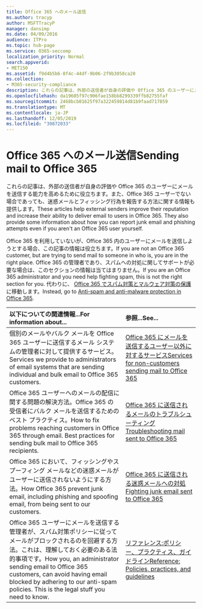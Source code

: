 ```yaml
---
title: Office 365 へのメール送信
ms.author: tracyp
author: MSFTTracyP
manager: dansimp
ms.date: 04/09/2016
audience: ITPro
ms.topic: hub-page
ms.service: O365-seccomp
localization_priority: Normal
search.appverid:
- MET150
ms.assetid: f9d4b5b6-8f4c-44df-9b06-2f9b3058ca20
ms.collection:
- M365-security-compliance
description: これらの記事は、外部の送信者が自身の評価や Office 365 のユーザーにメールを送信する能力を高めるために役立ちます。また、Office 365 ユーザーでない場合であっても、迷惑メールとフィッシング行為を報告する方法に関する情報も提供します。
ms.openlocfilehash: da19605f97c906fae158bb8299339ffb82755faf
ms.sourcegitcommit: 2468bcb01625f97a322459814d81b9faad717859
ms.translationtype: MT
ms.contentlocale: ja-JP
ms.lasthandoff: 12/05/2019
ms.locfileid: "39872033"
---
```

# <a name="sending-mail-to-office-365"></a><span data-ttu-id="89a9d-104">Office 365 へのメール送信</span><span class="sxs-lookup"><span data-stu-id="89a9d-104">Sending mail to Office 365</span></span>

<span data-ttu-id="89a9d-p102">これらの記事は、外部の送信者が自身の評価や Office 365 のユーザーにメールを送信する能力を高めるために役立ちます。また、Office 365 ユーザーでない場合であっても、迷惑メールとフィッシング行為を報告する方法に関する情報も提供します。</span><span class="sxs-lookup"><span data-stu-id="89a9d-p102">These articles help external senders improve their reputation and increase their ability to deliver email to users in Office 365. They also provide some information about how you can report junk email and phishing attempts even if you aren't an Office 365 user yourself.</span></span>

<span data-ttu-id="89a9d-107">Office 365 を利用していないが、Office 365 内のユーザーにメールを送信しようとする場合、この記事の情報は役立ちます。</span><span class="sxs-lookup"><span data-stu-id="89a9d-107">If you are not an Office 365 customer, but are trying to send mail to someone in who is, you are in the right place.</span></span> <span data-ttu-id="89a9d-108">Office 365 の管理者であり、スパムへの対処に関してサポートが必要な場合は、このセクションの情報は当てはまりません。</span><span class="sxs-lookup"><span data-stu-id="89a9d-108">If you are an Office 365 administrator and you need help fighting spam, this is not the right section for you.</span></span> <span data-ttu-id="89a9d-109">代わりに、 [Office 365 でスパム対策とマルウェア対策の保護](anti-spam-and-anti-malware-protection.md)に移動します。</span><span class="sxs-lookup"><span data-stu-id="89a9d-109">Instead, go to [Anti-spam and anti-malware protection in Office 365](anti-spam-and-anti-malware-protection.md).</span></span>

|<span data-ttu-id="89a9d-110">**以下についての関連情報...**</span><span class="sxs-lookup"><span data-stu-id="89a9d-110">**For information about...**</span></span>|<span data-ttu-id="89a9d-111">**参照...**</span><span class="sxs-lookup"><span data-stu-id="89a9d-111">**See...**</span></span>|
|:-----|:-----|
|<span data-ttu-id="89a9d-112">個別のメールやバルク メールを Office 365 ユーザーに送信するメール システムの管理者に対して提供するサービス。</span><span class="sxs-lookup"><span data-stu-id="89a9d-112">Services we provide to administrators of email systems that are sending individual and bulk email to Office 365 customers.</span></span>|[<span data-ttu-id="89a9d-113">Office 365 にメールを送信するユーザー以外に対するサービス</span><span class="sxs-lookup"><span data-stu-id="89a9d-113">Services for non-customers sending mail to Office 365</span></span>](services-for-non-customers.md)|
|<span data-ttu-id="89a9d-p104">Office 365 ユーザーへのメールの配信に関する問題の解決方法。Office 365 の受信者にバルク メールを送信するためのベスト プラクティス。</span><span class="sxs-lookup"><span data-stu-id="89a9d-p104">How to fix problems reaching customers in Office 365 through email. Best practices for sending bulk mail to Office 365 recipients.</span></span>|[<span data-ttu-id="89a9d-116">Office 365 に送信されるメールのトラブルシューティング</span><span class="sxs-lookup"><span data-stu-id="89a9d-116">Troubleshooting mail sent to Office 365</span></span>](troubleshooting-mail-sent-to-office-365.md)|
|<span data-ttu-id="89a9d-117">Office 365 において、フィッシングやスプーフィング メールなどの迷惑メールがユーザーに送信されないようにする方法。</span><span class="sxs-lookup"><span data-stu-id="89a9d-117">How Office 365 prevent junk email, including phishing and spoofing email, from being sent to our customers.</span></span>|[<span data-ttu-id="89a9d-118">Office 365 に送信される迷惑メールへの対処</span><span class="sxs-lookup"><span data-stu-id="89a9d-118">Fighting junk email sent to Office 365</span></span>](fighting-junk-email.md)|
|<span data-ttu-id="89a9d-p105">Office 365 ユーザーにメールを送信する管理者が、スパム対策ポリシーに従ってメールがブロックされるのを回避する方法。これは、理解しておく必要のある法的事項です。</span><span class="sxs-lookup"><span data-stu-id="89a9d-p105">How you, an administrator sending email to Office 365 customers, can avoid having email blocked by adhering to our anti-spam policies. This is the legal stuff you need to know.</span></span>|[<span data-ttu-id="89a9d-121">リファレンス:ポリシー、プラクティス、ガイドライン</span><span class="sxs-lookup"><span data-stu-id="89a9d-121">Reference: Policies, practices, and guidelines</span></span>](reference-policies-practices-and-guidelines.md)|
